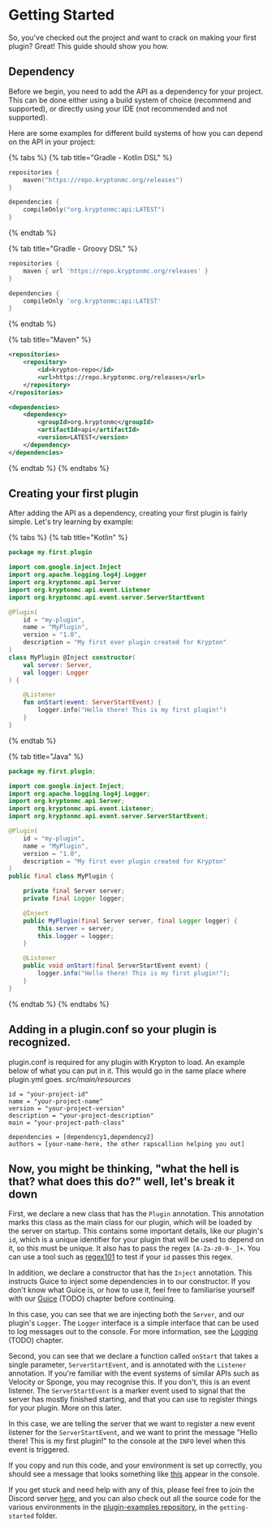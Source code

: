 # Getting Started

So, you've checked out the project and want to crack on making your first plugin? Great! This guide should show you how.

## Dependency

Before we begin, you need to add the API as a dependency for your project. This can be done either using a build
system of choice (recommend and supported), or directly using your IDE (not recommended and not supported).

Here are some examples for different build systems of how you can depend on the API in your project:

{% tabs %}
{% tab title="Gradle - Kotlin DSL" %}
```kotlin
repositories {
    maven("https://repo.kryptonmc.org/releases")
}

dependencies {
    compileOnly("org.kryptonmc:api:LATEST")
}
```
{% endtab %}

{% tab title="Gradle - Groovy DSL" %}
```groovy
repositories {
    maven { url 'https://repo.kryptonmc.org/releases' }
}

dependencies {
    compileOnly 'org.kryptonmc:api:LATEST'
}
```
{% endtab %}

{% tab title="Maven" %}
```xml
<repositories>
    <repository>
        <id>krypton-repo</id>
        <url>https://repo.kryptonmc.org/releases</url>
    </repository>
</repositories>

<dependencies>
    <dependency>
        <groupId>org.kryptonmc</groupId>
        <artifactId>api</artifactId>
        <version>LATEST</version>
    </dependency>
</dependencies>
```
{% endtab %}
{% endtabs %}

## Creating your first plugin

After adding the API as a dependency, creating your first plugin is fairly simple. Let's try learning by example:

{% tabs %}
{% tab title="Kotlin" %}
```kotlin
package my.first.plugin

import com.google.inject.Inject
import org.apache.logging.log4j.Logger
import org.kryptonmc.api.Server
import org.kryptonmc.api.event.Listener
import org.kryptonmc.api.event.server.ServerStartEvent

@Plugin(
    id = "my-plugin",
    name = "MyPlugin",
    version = "1.0",
    description = "My first ever plugin created for Krypton"
)
class MyPlugin @Inject constructor(
    val server: Server,
    val logger: Logger
) {

    @Listener
    fun onStart(event: ServerStartEvent) {
        logger.info("Hello there! This is my first plugin!")
    }
}
```
{% endtab %}

{% tab title="Java" %}
```java
package my.first.plugin;

import com.google.inject.Inject;
import org.apache.logging.log4j.Logger;
import org.kryptonmc.api.Server;
import org.kryptonmc.api.event.Listener;
import org.kryptonmc.api.event.server.ServerStartEvent;

@Plugin(
    id = "my-plugin",
    name = "MyPlugin",
    version = "1.0",
    description = "My first ever plugin created for Krypton"
)
public final class MyPlugin {

    private final Server server;
    private final Logger logger;

    @Inject
    public MyPlugin(final Server server, final Logger logger) {
        this.server = server;
        this.logger = logger;
    }

    @Listener
    public void onStart(final ServerStartEvent event) {
        logger.info("Hello there! This is my first plugin!");
    }
}
```
{% endtab %}
{% endtabs %}

## Adding in a plugin.conf so your plugin is recognized.

plugin.conf is required for any plugin with Krypton to load. An example below of what you can put in it. This would go in the same place where plugin.yml goes. *src/main/resources*

```
id = "your-project-id"
name = "your-project-name"
version = "your-project-version"
description = "your-project-description"
main = "your-project-path-class"

dependencies = [dependency1,dependency2]
authors = [your-name-here, the other rapscallion helping you out]
```

## Now, you might be thinking, "what the hell is that? what does this do?" well, let's break it down

First, we declare a new class that has the `Plugin` annotation. This annotation marks this class as the main
class for our plugin, which will be loaded by the server on startup. This contains some important details, like
our plugin's `id`, which is a unique identifier for your plugin that will be used to depend on it, so this must
be unique. It also has to pass the regex `[A-Za-z0-9-_]+`. You can use a tool such as [regex101](https://regex101.com)
to test if your `id` passes this regex.

In addition, we declare a constructor that has the `Inject` annotation. This instructs Guice to inject some dependencies
in to our constructor. If you don't know what Guice is, or how to use it, feel free to familiarise yourself with our
[Guice](guice.md) (TODO) chapter before continuing.

In this case, you can see that we are injecting both the `Server`, and our plugin's `Logger`. The `Logger` interface
is a simple interface that can be used to log messages out to the console. For more information, see the
[Logging](logging.md) (TODO) chapter.

Second, you can see that we declare a function called `onStart` that takes a single parameter, `ServerStartEvent`, and
is annotated with the `Listener` annotation. If you're familiar with the event systems of similar APIs such as
Velocity or Sponge, you may recognise this. If you don't, this is an event listener. The `ServerStartEvent` is a marker
event used to signal that the server has mostly finished starting, and that you can use to register things for your
plugin. More on this later.

In this case, we are telling the server that we want to register a new event listener for the `ServerStartEvent`, and
we want to print the message "Hello there! This is my first plugin!" to the console at the `INFO` level when this
event is triggered.

If you copy and run this code, and your environment is set up correctly, you should see a message that looks something
like [this](https://i.imgur.com/KyUXMjV.png) appear in the console.

If you get stuck and need help with any of this, please feel free to join the Discord server
[here](https://discord.gg/4QuwYACDRX), and you can also check out all the source code for the various environments
in the [plugin-examples repository](https://github.com/KryptonMC/plugin-examples), in the `getting-started` folder.
